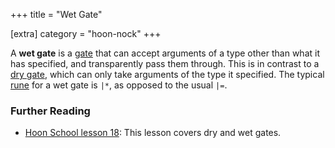 +++
title = "Wet Gate"

[extra]
category = "hoon-nock"
+++

A **wet gate** is a [gate](/reference/glossary/gate) that can accept arguments
of a type other than what it has specified, and transparently pass them through.
This is in contrast to a [dry gate](/reference/glossary/dry-gate), which can
only take arguments of the type it specified. The typical
[rune](/reference/glossary/rune) for a wet gate is `|*`, as opposed to the usual
`|=`.

### Further Reading

- [Hoon School lesson 18](/guides/core/hoon-school/R-metals): This lesson covers
  dry and wet gates.

